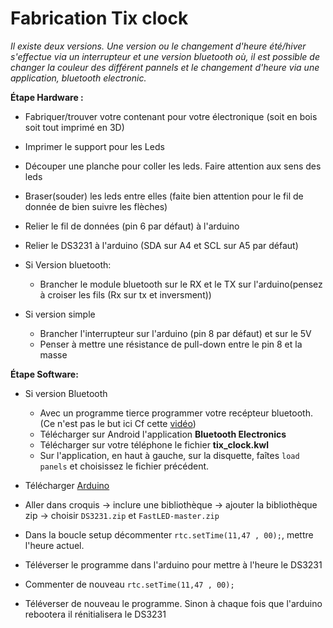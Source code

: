 # Fabrication Tix clock

*Il existe deux versions. Une version ou le changement d'heure été/hiver s'effectue via un interrupteur et une version bluetooth où, il est possible de changer la couleur des différent pannels et le changement d'heure via une application, bluetooth electronic.*

**Étape Hardware :**
- Fabriquer/trouver votre contenant pour votre électronique (soit en bois soit tout imprimé en 3D)
- Imprimer le support pour les Leds
- Découper une planche pour coller les leds. Faire attention aux sens des leds
- Braser(souder) les leds entre elles (faite bien attention pour le fil de donnée de bien suivre les flèches)
- Relier le fil de données (pin 6 par défaut) à l'arduino
- Relier le DS3231 à l'arduino (SDA sur A4 et SCL sur A5 par défaut)

- Si Version bluetooth:
    - Brancher le module bluetooth sur le RX et le TX sur l'arduino(pensez à croiser les fils (Rx sur tx et inversment))
- Si version simple
    - Brancher l'interrupteur sur l'arduino (pin 8 par défaut) et sur le 5V
    - Penser à mettre une résistance de pull-down entre le pin 8 et la masse


**Étape Software:**

- Si version Bluetooth
    - Avec un programme tierce programmer votre recépteur bluetooth. (Ce n'est pas le but ici Cf cette [vidéo](https://www.youtube.com/watch?v=iC564i0wf0k))
    - Télécharger sur Android l'application **Bluetooth Electronics** 
    - Télécharger sur votre téléphone le fichier **tix_clock.kwl**
    - Sur l'application, en haut à gauche, sur la disquette, faîtes `load panels` et choisissez le fichier précédent.

- Télécharger [Arduino](https://www.arduino.cc/en/Main/Software)
- Aller dans croquis -> inclure une bibliothèque -> ajouter la bibliothèque zip -> choisir `DS3231.zip` et `FastLED-master.zip`    
 - Dans la boucle setup décommenter `rtc.setTime(11,47 , 00);`, mettre l'heure actuel.
- Téléverser le programme dans l'arduino pour mettre à l'heure le DS3231
- Commenter de nouveau `rtc.setTime(11,47 , 00);` 
- Téléverser de nouveau le programme. Sinon à chaque fois que l'arduino rebootera il rénitialisera le DS3231
